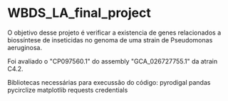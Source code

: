 # WBDS_LA_final_project

O objetivo desse projeto é verificar a existencia de genes relacionados a biossíntese de inseticidas no genoma de uma strain de 
Pseudomonas aeruginosa. 

Foi avaliado o "CP097560.1" do assembly "GCA_026727755.1" da atrain C4.2. 

Bibliotecas necessárias para execussão do código:
pyrodigal
pandas
pycirclize
matplotlib
requests
credentials
